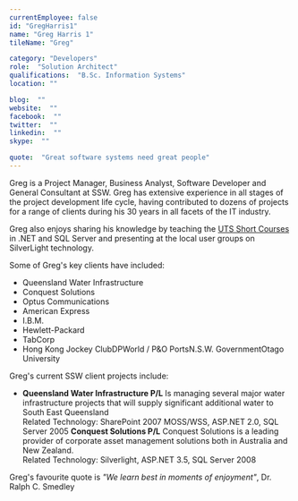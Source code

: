 ```yaml
---
currentEmployee: false
id: "GregHarris1"
name: "Greg Harris 1"
tileName: "Greg"

category: "Developers"
role:  "Solution Architect"
qualifications:  "B.Sc. Information Systems"
location: ""

blog:  ""
website:  ""
facebook:  ""
twitter:  ""
linkedin:  ""
skype:  ""

quote:  "Great software systems need great people"
---
```


Greg is a Project Manager, Business Analyst, Software Developer and General Consultant at SSW. Greg has extensive experience in all stages of the project development life cycle, having contributed to dozens of projects for a range of clients during his 30 years in all facets of the IT industry.   

Greg also enjoys sharing his knowledge by teaching the [UTS Short Courses](http://it.uts.edu.au/course/shortcourse/programming/) in .NET and SQL Server and presenting at the local user groups on SilverLight technology.

Some of Greg's key clients have included: 

*   Queensland Water Infrastructure 
*   Conquest Solutions 
*   Optus Communications
*   American Express
*   I.B.M.
*   Hewlett-Packard
*   TabCorp
*   Hong Kong Jockey ClubDPWorld / P&O PortsN.S.W. GovernmentOtago University

Greg's current SSW client projects include: 

*   **Queensland Water Infrastructure P/L** Is managing several major water infrastructure projects that will supply significant additional water to South East Queensland   
Related Technology: SharePoint 2007 MOSS/WSS, ASP.NET 2.0, SQL Server 2005 
    **Conquest Solutions P/L** Conquest Solutions is a leading provider of corporate asset management solutions both in Australia and New Zealand.   
Related Technology: Silverlight, ASP.NET 3.5, SQL Server 2008 

Greg's favourite quote is *"We learn best in moments of enjoyment"*, Dr. Ralph C. Smedley